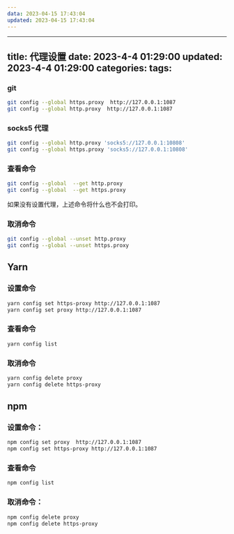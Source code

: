 ```yaml
---
data: 2023-04-15 17:43:04
updated: 2023-04-15 17:43:04
---
```


---
title: 代理设置
date: 2023-4-4 01:29:00
updated: 2023-4-4 01:29:00
categories: 
tags: 
---

### git

```bash
git config --global https.proxy  http://127.0.0.1:1087
git config --global http.proxy  http://127.0.0.1:1087
```


### socks5 代理
```bash
git config --global http.proxy 'socks5://127.0.0.1:10808'
git config --global https.proxy 'socks5://127.0.0.1:10808'
```

### 查看命令

```bash
git config --global  --get http.proxy
git config --global  --get https.proxy
```

如果没有设置代理，上述命令将什么也不会打印。

### 取消命令

```bash
git config --global --unset http.proxy
git config --global --unset https.proxy
```

##  Yarn

### 设置命令

```bash
yarn config set https-proxy http://127.0.0.1:1087
yarn config set proxy http://127.0.0.1:1087
```

### 查看命令

```bash
yarn config list
```

### 取消命令

```bash
yarn config delete proxy
yarn config delete https-proxy
```

## npm

### 设置命令：

```bash
npm config set proxy  http://127.0.0.1:1087
npm config set https-proxy http://127.0.0.1:1087
```

### 查看命令

```bash
npm config list
```

### 取消命令：

```bash
npm config delete proxy
npm config delete https-proxy
```

